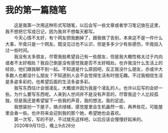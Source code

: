 # 我的第一篇随笔
&emsp;&emsp;这是我第一次用这种形式写随笔，以后会写一些文章或者学习笔记放在这里，我不想把它写成日记，因为我并不想每天都写。</br>
&emsp;&emsp;今天心情不太好，有个网友把我删掉了，跟我做了告别，本来这不是一件什么大事，毕竟只是一个网友。既没见过也不认识，但是多多少少有些感伤，毕竟投入过一些时间。</br>
&emsp;&emsp;我没有太多朋友，尽管我挺希望自己有一些朋友，但是我大概性格太过于内向或者不太好相处？我自己倒是没有感觉我是否不太好相处。也许我没什么生活上的经验，他们跟我聊不到一起。不知道是什么原因吧，反正我没什么朋友，亦或许大多数人也都没什么朋友？不知道别人会不会觉得生活有时很无趣。不过我相信生活是多姿多彩的，也希望后面的生活多姿多彩。</br>
&emsp;&emsp;我写东西估计会很凌乱，大概或许因为我是个凌乱的人。也许以后写的会好一些。为什么要写东西呢。人来到人世间并不是没有声音的，尽管我这个人比较孤独，但是我还是希望留下一些我的声音，我的想法，我的足迹。</br>
&emsp;&emsp;我想装扮一下屋子，搞点绿植，感觉屋里会生机盎然一些，再养些花，可能屋里会香一些。也许将来会迎到我的那个她，希望她也会喜欢。</br>
&emsp;&emsp;第一次写，写的不好，不过就先这样吧，以后应该会慢慢好起来的。</br>
&emsp;&emsp;2020年9月13日，晚上9点28分